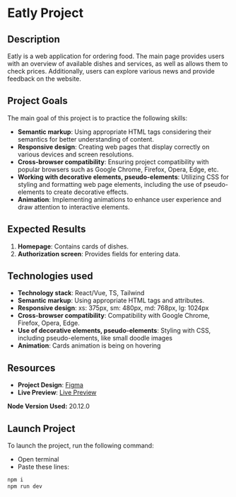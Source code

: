 # Eatly Project

## Description
Eatly is a web application for ordering food. The main page provides users with an overview of available dishes and services, as well as allows them to check prices. Additionally, users can explore various news and provide feedback on the website.

## Project Goals
The main goal of this project is to practice the following skills:
- **Semantic markup**: Using appropriate HTML tags considering their semantics for better understanding of content.
- **Responsive design**: Creating web pages that display correctly on various devices and screen resolutions.
- **Cross-browser compatibility**: Ensuring project compatibility with popular browsers such as Google Chrome, Firefox, Opera, Edge, etc.
- **Working with decorative elements, pseudo-elements**: Utilizing CSS for styling and formatting web page elements, including the use of pseudo-elements to create decorative effects.
- **Animation**: Implementing animations to enhance user experience and draw attention to interactive elements.

## Expected Results
1. **Homepage**: Contains cards of dishes.
2. **Authorization screen**: Provides fields for entering data.


## Technologies used 
- **Technology stack**: React/Vue, TS, Tailwind
- **Semantic markup**: Using appropriate HTML tags and attributes.
- **Responsive design**: xs: 375px, sm: 480px, md: 768px, lg: 1024px
- **Cross-browser compatibility**: Compatibility with Google Chrome, Firefox, Opera, Edge.
- **Use of decorative elements, pseudo-elements**: Styling with CSS, including pseudo-elements, like small doodle images
- **Animation**: Cards animation is being on hovering

## Resources
- **Project Design**: [Figma](https://www.figma.com)
- **Live Preview**: [Live Preview](https://www.example.com)

**Node Version Used:** 20.12.0

## Launch Project
To launch the project, run the following command:
- Open terminal
- Paste these lines:
```js
npm i
npm run dev
```
